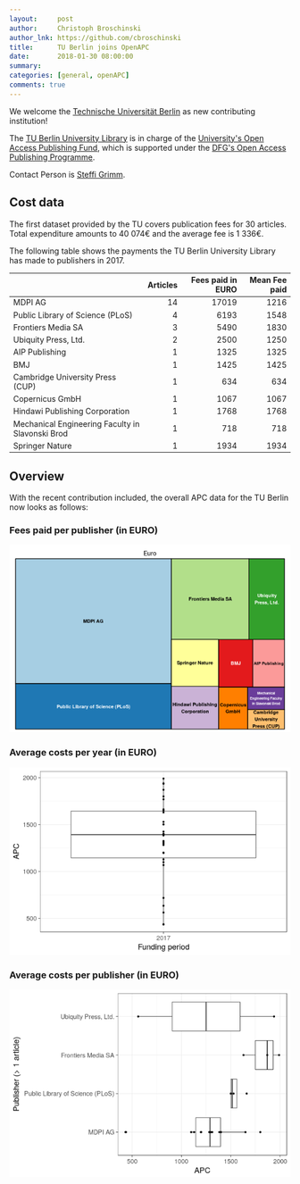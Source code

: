 ```yaml
---
layout:     post
author:     Christoph Broschinski
author_lnk: https://github.com/cbroschinski
title:      TU Berlin joins OpenAPC
date:       2018-01-30 08:00:00
summary:    
categories: [general, openAPC]
comments: true
---
```





We welcome the [Technische Universität Berlin](https://www.tu-berlin.de/menue/home/parameter/en/) as new contributing institution!

The [TU Berlin University Library](http://www.ub.tu-berlin.de/en/home/) is in charge of the [University's Open Access Publishing Fund](http://www.ub.tu-berlin.de/en/publishing/open-access/financing-for-publications/), which is supported under the [DFG's Open Access Publishing Programme](http://www.dfg.de/en/research_funding/programmes/infrastructure/lis/funding_opportunities/open_access/).

Contact Person is [Steffi Grimm](mailto:steffi.grimm@tu-berlin.de).


## Cost data



The first dataset provided by the TU covers publication fees for 30 articles. Total expenditure amounts to 40 074€ and the average fee is 1 336€.

The following table shows the payments the TU Berlin University Library has made to publishers in 2017.


|                                                 | Articles| Fees paid in EURO| Mean Fee paid|
|:------------------------------------------------|--------:|-----------------:|-------------:|
|MDPI AG                                          |       14|             17019|          1216|
|Public Library of Science (PLoS)                 |        4|              6193|          1548|
|Frontiers Media SA                               |        3|              5490|          1830|
|Ubiquity Press, Ltd.                             |        2|              2500|          1250|
|AIP Publishing                                   |        1|              1325|          1325|
|BMJ                                              |        1|              1425|          1425|
|Cambridge University Press (CUP)                 |        1|               634|           634|
|Copernicus GmbH                                  |        1|              1067|          1067|
|Hindawi Publishing Corporation                   |        1|              1768|          1768|
|Mechanical Engineering Faculty in Slavonski Brod |        1|               718|           718|
|Springer Nature                                  |        1|              1934|          1934|

## Overview

With the recent contribution included, the overall APC data for the TU Berlin now looks as follows:

### Fees paid per publisher (in EURO)

![plot of chunk tree_tuberlin_2018_01_30_full](/figure/tree_tuberlin_2018_01_30_full-1.png)

###  Average costs per year (in EURO)

![plot of chunk box_tuberlin_2018_01_30_year_full](/figure/box_tuberlin_2018_01_30_year_full-1.png)

###  Average costs per publisher (in EURO)

![plot of chunk box_tuberlin_2018_01_30_publisher_full](/figure/box_tuberlin_2018_01_30_publisher_full-1.png)
